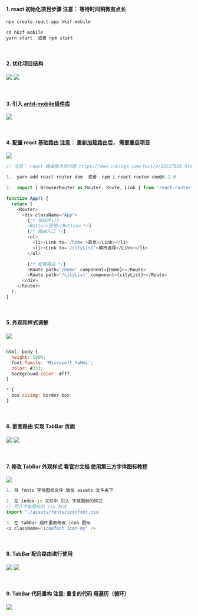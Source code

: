 ####  1. react 初始化项目步骤  注意： 等待时间稍微有点长
```js
npx create-react-app hkzf-mobile

cd hkzf-mobile
yarn start  或者 npm start
```

<br />

####  2. 优化项目结构
![](https://img2020.cnblogs.com/blog/2113686/202111/2113686-20211125213128722-1738520344.png)
![](https://img2020.cnblogs.com/blog/2113686/202111/2113686-20211125213134316-1551311737.png)

<br />

####  3. 引入 [antd-mobile组件库](https://www.bookstack.cn/read/antd-mobile-v2.3.1/10ef185f0d5b2c83.md#%E5%BF%AB%E9%80%9F%E4%B8%8A%E6%89%8B)
![](https://img2020.cnblogs.com/blog/2113686/202111/2113686-20211126151007560-104162202.png)

<br />

####  4. 配置 react 基础路由  注意： 重新加载路由后， 需要重启项目
![](https://img2020.cnblogs.com/blog/2113686/202111/2113686-20211126180420159-813592011.png)
```js
// 注意： react 路由版本的问题 https://www.cnblogs.com/fuct/p/15517038.html

1.  yarn add react-router-dom  或者  npm i react-router-dom@5.2.0

2.  import { BrowserRouter as Router, Route, Link } from 'react-router-dom'  // 在 app.js

function App() {
  return (
    <Router>
      <div className="App">
        {/* 根组件123
        <Button>登录</Button> */}
        {/* 路由入口 */}
        <ul>
          <li><Link to='/home'>首页</Link></li>
          <li><Link to='/cityList'>城市选择</Link></li>
        </ul>

        {/* 配置路由 */}
        <Route path='/home' component={Home}></Route>
        <Route path='/cityList' component={cityList}></Route>
      </div>
    </Router>
  );
}
```

<br />

####  5. 外观和样式调整
![](https://img2020.cnblogs.com/blog/2113686/202111/2113686-20211126203142663-2103089716.png)
```js

html, body {
  height: 100%;
  font-family: 'Microsoft YaHei';
  color: #333;
  background-color: #fff;
}

* {
  box-sizing: border-box;
}

```

<br />

####  6. 嵌套路由 实现 TabBar 页面
![](https://img2020.cnblogs.com/blog/2113686/202111/2113686-20211126210603332-1878207134.png)
![](https://img2020.cnblogs.com/blog/2113686/202111/2113686-20211126210609434-43591677.png)

<br />

####  7. 修改 TabBar 外观样式 看官方文档  使用第三方字体图标教程
![](https://img2020.cnblogs.com/blog/2113686/202111/2113686-20211126215621339-1957891128.png)
```js
1. 将 fonts 字体图标文件 放在 assets 文件夹下

2. 在 index.js 文件中 引入 字体图标的样式
// 导入字体图标的 css 样式
import './assets/fonts/iconfont.css'

3. 在 TabBar 组件里面修改 icon 图标
<i className="iconfont icon-my" />
```

<br />

####  8. TabBar 配合路由进行使用
![](https://img2020.cnblogs.com/blog/2113686/202111/2113686-20211126225438837-1140613444.png)
![](https://img2020.cnblogs.com/blog/2113686/202111/2113686-20211126225443938-1416208645.png)

<br />

####  9. TabBar 代码重构 注意: 重复的代码 用遍历（循环）
![](https://img2020.cnblogs.com/blog/2113686/202111/2113686-20211126231042939-1627072527.png)